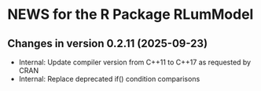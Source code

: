 




<!-- NEWS.md was auto-generated by NEWS.Rmd. Please DO NOT edit by hand!-->

# NEWS for the R Package RLumModel

## Changes in version 0.2.11 (2025-09-23)

- Internal: Update compiler version from C++11 to C++17 as requested by
  CRAN
- Internal: Replace deprecated if() condition comparisons
